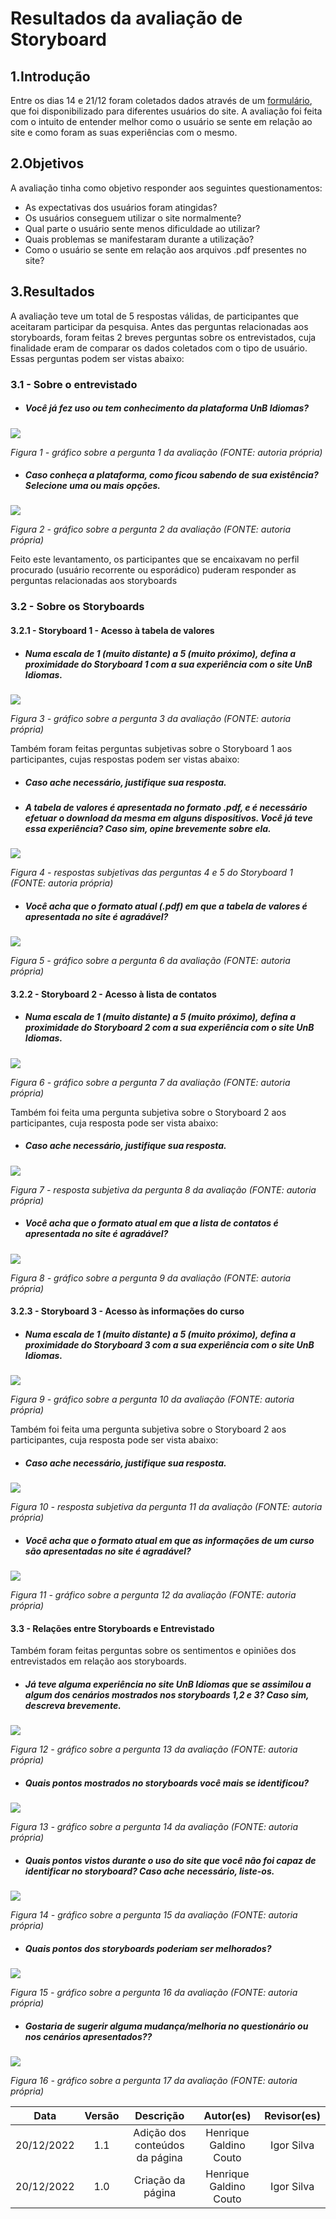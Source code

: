 # Resultados da avaliação de Storyboard

## 1.Introdução
Entre os dias 14 e 21/12 foram coletados dados através de um [formulário](https://docs.google.com/forms/d/e/1FAIpQLSfauXn-Xd433nVv8dzE2Fh305rbTjLaOG4Eh5KmcFirAtC6Ow/viewform), que foi disponibilizado para diferentes usuários do site. A avaliação foi feita com o intuito de entender melhor como o usuário se sente em relação ao site e como foram as suas experiências com o mesmo.

## 2.Objetivos
A avaliação tinha como objetivo responder aos seguintes questionamentos:

- As expectativas dos usuários foram atingidas?
- Os usuários conseguem utilizar o site normalmente?
- Qual parte o usuário sente menos dificuldade ao utilizar?
- Quais problemas se manifestaram durante a utilização?
- Como o usuário se sente em relação aos arquivos .pdf presentes no site? 

## 3.Resultados

A avaliação teve um total de 5 respostas válidas, de participantes que aceitaram participar da pesquisa. Antes das perguntas relacionadas aos storyboards, foram feitas 2 breves perguntas sobre os entrevistados, cuja finalidade eram de comparar os dados coletados com o tipo de usuário. Essas perguntas podem ser vistas abaixo:

### 3.1 - Sobre o entrevistado

- #####  *Você já fez uso ou tem conhecimento da plataforma UnB Idiomas?*

<img src="https://raw.githubusercontent.com/Interacao-Humano-Computador/2022.2-UnbIdiomas/main/docs/assets/img/storyboards/UsaOuConhece.png" >  

*Figura 1 - gráfico sobre a pergunta 1 da avaliação (FONTE: autoria própria)*

- #####  *Caso conheça a plataforma, como ficou sabendo de sua existência? Selecione uma ou mais opções.*

<img src="https://raw.githubusercontent.com/Interacao-Humano-Computador/2022.2-UnbIdiomas/main/docs/assets/img/storyboards/CasoConheca.png" >  

*Figura 2 - gráfico sobre a pergunta 2 da avaliação (FONTE: autoria própria)*

Feito este levantamento, os participantes que se encaixavam no perfil procurado (usuário recorrente ou esporádico) puderam responder as perguntas relacionadas aos storyboards

### 3.2 - Sobre os Storyboards

#### 3.2.1 - Storyboard 1 - Acesso à tabela de valores
- #####  *Numa escala de 1 (muito distante) a 5 (muito próximo), defina a proximidade do Storyboard 1 com a sua experiência com o site UnB Idiomas.*

<img src="https://raw.githubusercontent.com/Interacao-Humano-Computador/2022.2-UnbIdiomas/main/docs/assets/img/storyboards/ExpStoryboard1.png" >  

*Figura 3 - gráfico sobre a pergunta 3 da avaliação (FONTE: autoria própria)*

Também foram feitas perguntas subjetivas sobre o Storyboard 1 aos participantes, cujas respostas podem ser vistas abaixo:
- #####  *Caso ache necessário, justifique sua resposta.*
- #####  *A tabela de valores é apresentada no formato .pdf, e é necessário efetuar o download da mesma em alguns dispositivos. Você já teve essa experiência? Caso sim, opine brevemente sobre ela.*

<img src="https://raw.githubusercontent.com/Interacao-Humano-Computador/2022.2-UnbIdiomas/main/docs/assets/img/storyboards/SubjetivasStoryboard1.png" > 

*Figura 4 - respostas subjetivas das perguntas 4 e 5 do Storyboard 1 (FONTE: autoria própria)*

- #####  *Você acha que o formato atual (.pdf) em que a tabela de valores é apresentada no site  é agradável?*

<img src="https://raw.githubusercontent.com/Interacao-Humano-Computador/2022.2-UnbIdiomas/main/docs/assets/img/storyboards/FormatoAtualStoryboard1.png" >  

*Figura 5 - gráfico sobre a pergunta 6 da avaliação (FONTE: autoria própria)*


#### 3.2.2 - Storyboard 2 - Acesso à lista de contatos
- #####  *Numa escala de 1 (muito distante) a 5 (muito próximo), defina a proximidade do Storyboard 2 com a sua experiência com o site UnB Idiomas.*

<img src="https://raw.githubusercontent.com/Interacao-Humano-Computador/2022.2-UnbIdiomas/main/docs/assets/img/storyboards/ExpStoryboard2.png" >  

*Figura 6 - gráfico sobre a pergunta 7 da avaliação (FONTE: autoria própria)*

Também foi feita uma pergunta subjetiva sobre o Storyboard 2 aos participantes, cuja resposta pode ser vista abaixo:
- #####  *Caso ache necessário, justifique sua resposta.*

<img src="https://raw.githubusercontent.com/Interacao-Humano-Computador/2022.2-UnbIdiomas/main/docs/assets/img/storyboards/SubjetivasStoryboard2.png" > 

*Figura 7 - resposta subjetiva da pergunta 8 da avaliação (FONTE: autoria própria)*

- #####  *Você acha que o formato atual em que a lista de contatos é apresentada no site  é agradável?*

<img src="https://raw.githubusercontent.com/Interacao-Humano-Computador/2022.2-UnbIdiomas/main/docs/assets/img/storyboards/FormatoAtualStoryboard2.png" >  

*Figura 8 - gráfico sobre a pergunta 9 da avaliação (FONTE: autoria própria)*

#### 3.2.3 - Storyboard 3 - Acesso às informações do curso
- #####  *Numa escala de 1 (muito distante) a 5 (muito próximo), defina a proximidade do Storyboard 3 com a sua experiência com o site UnB Idiomas.*

<img src="https://raw.githubusercontent.com/Interacao-Humano-Computador/2022.2-UnbIdiomas/main/docs/assets/img/storyboards/ExpStoryboard3.png" >  

*Figura 9 - gráfico sobre a pergunta 10 da avaliação (FONTE: autoria própria)*

Também foi feita uma pergunta subjetiva sobre o Storyboard 2 aos participantes, cuja resposta pode ser vista abaixo:
- #####  *Caso ache necessário, justifique sua resposta.*

<img src="https://raw.githubusercontent.com/Interacao-Humano-Computador/2022.2-UnbIdiomas/main/docs/assets/img/storyboards/SubjetivasStoryboard3.png" > 

*Figura 10 - resposta subjetiva da pergunta 11 da avaliação (FONTE: autoria própria)*

- #####  *Você acha que o formato atual em que as informações de um curso são apresentadas no site é agradável?*

<img src="https://raw.githubusercontent.com/Interacao-Humano-Computador/2022.2-UnbIdiomas/main/docs/assets/img/storyboards/FormatoAtualStoryboard3.png" >  

*Figura 11 - gráfico sobre a pergunta 12 da avaliação (FONTE: autoria própria)*

#### 3.3 - Relações entre Storyboards e Entrevistado

Também foram feitas perguntas sobre os sentimentos e opiniões dos entrevistados em relação aos storyboards.

- #####  *Já teve alguma experiência no site UnB Idiomas que se assimilou a algum dos cenários mostrados nos storyboards 1,2 e 3? Caso sim, descreva brevemente.*

<img src="https://raw.githubusercontent.com/Interacao-Humano-Computador/2022.2-UnbIdiomas/main/docs/assets/img/storyboards/AssimilaStoryboard.png" >

*Figura 12 - gráfico sobre a pergunta 13 da avaliação (FONTE: autoria própria)*

- #####  *Quais pontos mostrados no storyboards você mais se identificou?*

<img src="https://raw.githubusercontent.com/Interacao-Humano-Computador/2022.2-UnbIdiomas/main/docs/assets/img/storyboards/PontosStoryboard.png" >

*Figura 13 - gráfico sobre a pergunta 14 da avaliação (FONTE: autoria própria)*

- #####  *Quais pontos vistos durante o uso do site que você não foi capaz de identificar no storyboard? Caso ache necessário, liste-os.*

<img src="https://raw.githubusercontent.com/Interacao-Humano-Computador/2022.2-UnbIdiomas/main/docs/assets/img/storyboards/PontosFaltantesStoryboard.png" >

*Figura 14 - gráfico sobre a pergunta 15 da avaliação (FONTE: autoria própria)*

- #####  *Quais pontos dos storyboards poderiam ser melhorados?*

<img src="https://raw.githubusercontent.com/Interacao-Humano-Computador/2022.2-UnbIdiomas/main/docs/assets/img/storyboards/PontosMelhoriaStoryboard.png" >

*Figura 15 - gráfico sobre a pergunta 16 da avaliação (FONTE: autoria própria)*

- #####  *Gostaria de sugerir alguma mudança/melhoria no questionário ou nos cenários apresentados??*

<img src="https://raw.githubusercontent.com/Interacao-Humano-Computador/2022.2-UnbIdiomas/main/docs/assets/img/storyboards/Sugestoes.png" >

*Figura 16 - gráfico sobre a pergunta 17 da avaliação (FONTE: autoria própria)*

|    Data    | Versão |                                Descrição                                 |       Autor(es)        |     Revisor(es)     |
| :--------: | :----: | :----------------------------------------------------------------------: | :--------------------: | :-----------------: |
| 20/12/2022 |  1.1   | Adição dos conteúdos da página | Henrique Galdino Couto | Igor Silva |
| 20/12/2022 |  1.0   | Criação da página | Henrique Galdino Couto | Igor Silva |
